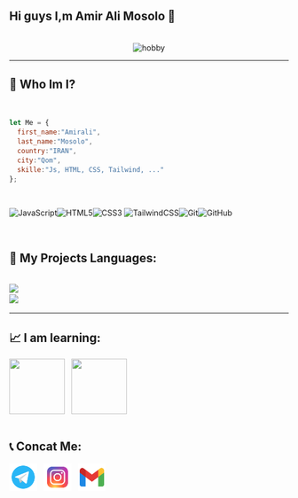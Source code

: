 ## Hi guys I,m Amir Ali Mosolo 👋
<br />

<div align="center">
  <img align="center" width="500px" height="400px" src="https://user-images.githubusercontent.com/74038190/212750672-2f3f2b50-c84f-4ed8-a60a-849ae69ff9df.gif" alt="hobby" />
</div>

------


<h2>🤔 Who Im I?</h2>

<br />

```javascript
let Me = {
  first_name:"Amirali",
  last_name:"Mosolo",
  country:"IRAN",
  city:"Qom",
  skille:"Js, HTML, CSS, Tailwind, ..."
};
```
<br />

<div align="">
  
  ![JavaScript](https://img.shields.io/badge/javascript-%23323330.svg?style=for-the-badge&logo=javascript&logoColor=%23F7DF1E)![HTML5](https://img.shields.io/badge/html5-%23E34F26.svg?style=for-the-badge&logo=html5&logoColor=white)![CSS3](https://img.shields.io/badge/css3-%231572B6.svg?style=for-the-badge&logo=css3&logoColor=white)	![TailwindCSS](https://img.shields.io/badge/tailwindcss-%2338B2AC.svg?style=for-the-badge&logo=tailwind-css&logoColor=white)![Git](https://img.shields.io/badge/git-%23F05033.svg?style=for-the-badge&logo=git&logoColor=white)![GitHub](https://img.shields.io/badge/github-%23121011.svg?style=for-the-badge&logo=github&logoColor=white)
</div>

<br />

<h2>🔧 My Projects Languages:</h2>

<br />

<a display:flex>
  <img src="https://github-readme-stats.vercel.app/api?username=amirali-stu&show_icons=true&theme=dark" />
  
  <br />
  
  <img src="https://github-readme-stats.vercel.app/api/top-langs/?username=amirali-stu" />
</a>


----------

<h2>📈 I am learning:</h2>

<div>
  <img width="100px" height="100px" align="center" src="https://user-images.githubusercontent.com/74038190/212257467-871d32b7-e401-42e8-a166-fcfd7baa4c6b.gif" />
  &nbsp;
  <img width="100px" height="100px" align="center" src="https://user-images.githubusercontent.com/74038190/212280805-9bcb336b-8c55-46a8-abf8-ff286ab55472.gif" />
   <br />
</div>


<br />


<h2>📞 Concat Me:</h2>

  <a href="https://t.me/AmiraLizzz"><img height="50px" width="50px" src="https://github.com/amirali-stu/amirali-stu/blob/main/icons8-telegram-96.png?raw=true" alt="telegram" /></a>
  &nbsp;
  <a href=""><img height="50px" width="50px" src="https://github.com/amirali-stu/amirali-stu/blob/main/icons8-instagram-96.png?raw=true" alt="Instagram" /></a>
  &nbsp;
  <a href=""><img height="50px" width="50px" src="https://github.com/amirali-stu/amirali-stu/blob/main/icons8-gmail-96.png?raw=true" alt="gmail" /></a>


<br />
